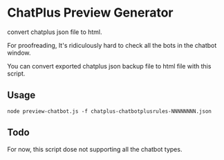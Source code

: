 # ChatPlus Preview Generator
convert chatplus json file to html.

For proofreading, It's ridiculously hard to check all the bots in the chatbot window.

You can convert exported chatplus json backup file to html file with this script.

## Usage

```
node preview-chatbot.js -f chatplus-chatbotplusrules-NNNNNNNN.json
```

## Todo 

For now, this script dose not supporting all the chatbot types.
